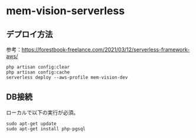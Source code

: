 # mem-vision-serverless

## デプロイ方法
参考：https://forestbook-freelance.com/2021/03/12/serverless-framework-aws/
```
php artisan config:clear
php artisan config:cache
serverless deploy --aws-profile mem-vision-dev
```

## DB接続
ローカルで以下の実行が必須。
```
sudo apt-get update
sudo apt-get install php-pgsql
```

